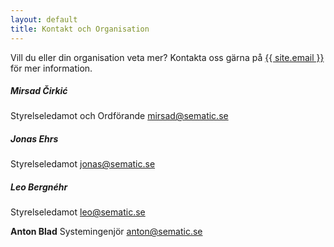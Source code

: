 ```yaml
---
layout: default
title: Kontakt och Organisation
---
```


Vill du eller din organisation veta mer? Kontakta oss gärna på <a href="mailto:{{ site.email }}">{{ site.email }}</a> för mer information.

##### Mirsad Čirkić
Styrelseledamot och Ordförande
mirsad@sematic.se

##### Jonas Ehrs
Styrelseledamot
jonas@sematic.se

##### Leo Bergnéhr
Styrelseledamot
leo@sematic.se

<b>Anton Blad</b>
Systemingenjör
anton@sematic.se
